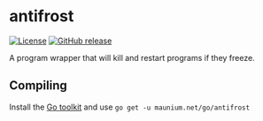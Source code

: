 # antifrost
[![License](http://img.shields.io/:license-gpl3-blue.svg?style=flat-square)](http://www.gnu.org/licenses/gpl-3.0.html)
[![GitHub release](https://img.shields.io/github/release/tulir293/antifrost.svg?style=flat-square)](https://github.com/tulir293/antifrost/releases)

A program wrapper that will kill and restart programs if they freeze.

## Compiling
Install the [Go toolkit](https://golang.org/doc/install) and use `go get -u maunium.net/go/antifrost`
